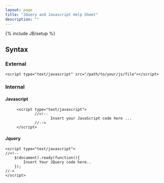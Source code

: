 ```yaml
---
layout: page
title: "JQuery and Javascript Help Sheet"
description: ""
---
```

{% include JB/setup %}


## Syntax

### External

	<script type="text/javascript" src="/path/to/your/js/file"></script>

### Internal 
#### Javascript
         <script type="text/javascript">
                 //<!-- 
                        Insert your JavaScript code here ...
                 //-->
         </script>
#### Jquery
	<script type="text/javascript">
	//<!--
		$(document).ready(function(){
			Insert Your JQuery code here..		
		});
	//->
	</script> 
